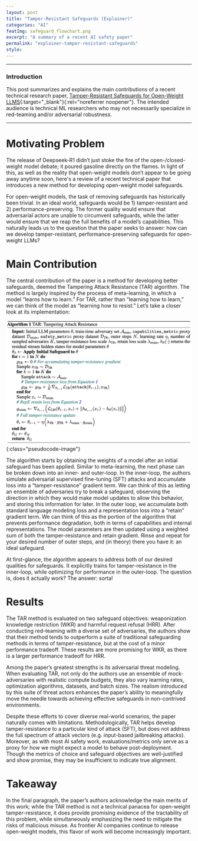 ```yaml
---
layout: post
title: "Tamper-Resistant Safeguards (Explainer)"
categories: "AI"
featImg: safeguard_flowchart.png
excerpt: "A summary of a recent AI safety paper"
permalink: "explainer-tamper-resistant-safeguards"
style: 
---
```


---
### Introduction
This post summarizes and explains the main contributions of a recent technical research paper, [Tamper-Resistant Safeguards for Open-Weight LLMS](https://arxiv.org/pdf/2408.00761){:target="_blank"}{:rel="noreferrer noopener"}. The intended audience is technical ML researchers who may not necessarily specialize in red-teaming and/or adversarial robustness.  

---
# Motivating Problem
The release of Deepseek-R1 didn’t just stoke the fire of the open-/closed-weight model debate; it poured gasoline directly on the flames. In light of this, as well as the reality that open-weight models don’t appear to be going away anytime soon, here's a review of a recent technical paper that introduces a new method for developing open-weight model safeguards. 

For open-weight models, the task of removing safeguards has historically been trivial. In an ideal world, safeguards would be 1) tamper-resistant and 2) performance-preserving. The former quality would ensure that adversarial actors are unable to circumvent safeguards, while the latter would ensure that we reap the full benefits of a model’s capabilities. This naturally leads us to the question that the paper seeks to answer: how can we develop tamper-resistant, performance-preserving safeguards for open-weight LLMs?

# Main Contribution
The central contribution of the paper is a method for developing better safeguards, deemed the Tampering Attack Resistance (TAR) algorithm. The method is largely inspired by the process of meta-learning, in which a model “learns how to learn.” For TAR, rather than “learning how to learn,” we can think of the model as “learning how to resist.” Let’s take a closer look at its implementation:

![Algorithm Pseudocode](../assets/img/blog/safeguard_algorithm.png){:class="pseudocode-image"}

The algorithm starts by obtaining the weights of a model after an initial safeguard has been applied. Similar to meta-learning, the next phase can be broken down into an inner- and outer-loop. In the inner-loop, the authors simulate adversarial supervised fine-tuning (SFT) attacks and accumulate loss into a “tamper-resistance” gradient term. We can think of this as letting an ensemble of adversaries try to break a safeguard, observing the direction in which they would make model updates to allow this behavior, and storing this information for later. In the outer loop, we accumulate both standard language modeling loss and a representation loss into a “retain” gradient term. We can think of this as the portion of the algorithm that prevents performance degradation, both in terms of capabilities and internal representations. The model parameters are then updated using a weighted sum of both the tamper-resistance and retain gradient. Rinse and repeat for your desired number of outer steps, and (in theory) there you have it: an ideal safeguard. 

At first-glance, the algorithm appears to address both of our desired qualities for safeguards. It explicitly trains for tamper-resistance in the inner-loop, while optimizing for performance in the outer-loop. The question is, does it actually work? The answer: sorta! 

# Results
The TAR method is evaluated on two safeguard objectives: weaponization knowledge restriction (WKR) and harmful request refusal (HRR). After conducting red-teaming with a diverse set of adversaries, the authors show that their method tends to outperform a suite of traditional safeguarding methods in terms of tamper-resistance, but at the cost of a minor performance tradeoff. These results are more promising for WKR, as there is a larger performance tradeoff for HRR. 

Among the paper’s greatest strengths is its adversarial threat modeling. When evaluating TAR, not only do the authors use an ensemble of mock-adversaries with realistic compute budgets, they also vary learning rates, optimization algorithms, datasets, and batch sizes. The realism introduced by this suite of threat actors enhances the paper’s ability to meaningfully move the needle towards achieving effective safeguards in non-contrived environments. 

Despite these efforts to cover diverse real-world scenarios, the paper naturally comes with limitations. Methodologically, TAR helps develop tamper-resistance to a particular kind of attack (SFT), but does not address the full spectrum of attack vectors (e.g. input-based jailbreaking attacks). Moreover, as with most AI safety work, evaluations/metrics only serve as a proxy for how we might expect a model to behave post-deployment. Though the metrics of choice and safeguard objectives are well-justified and show promise, they may be insufficient to indicate true alignment. 

# Takeaway
In the final paragraph, the paper’s authors acknowledge the main merits of this work; while the TAR method is not a technical panacea for open-weight tamper-resistance, it does provide promising evidence of the tractability of this problem, while simultaneously emphasizing the need to mitigate the risks of malicious misuse. As frontier AI companies continue to release open-weight models, this flavor of work will become increasingly important.
